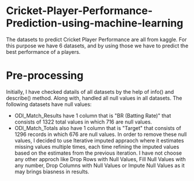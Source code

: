 # Cricket-Player-Performance-Prediction-using-machine-learning
The datasets to predict Cricket Player Performance are all from kaggle. For this purpose we have 6 datasets, and by using those we have to predict the best performance of a players. 

# Pre-processing
Initially, I have checked datails of all datasets by the help of info() and describe() method. Along with, handled all null values in all datasets. The following datasets have null values:
   * ODI_Match_Results have 1 column that is "BR (Batting Rate)" that consists of 1322 total values in which 716 are null values.
   * ODI_Match_Totals also have 1 column that is "Target" that consists of 1296 records in which 676 are null values.
In order to remove these null values, I decided to use Iterative imputed appraoch where it estimates missing values multiple times, each time refining the imputed values based on the estimates from the previous iteration. I have not choose any other approch like Drop Rows with Null Values, Fill Null Values with any number, Drop Columns with Null Values or Impute Null Values as it may brings biasness in results. 
